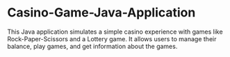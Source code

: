 # Casino-Game-Java-Application
This Java application simulates a simple casino experience with games like Rock-Paper-Scissors and a Lottery game. It allows users to manage their balance, play games, and get information about the games.
